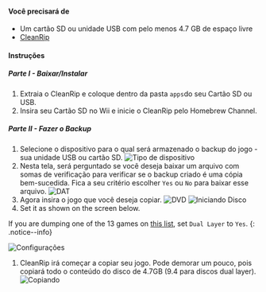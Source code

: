 #### Você precisará de

* Um cartão SD ou unidade USB com pelo menos 4.7 GB de espaço livre
* [CleanRip](https://github.com/emukidid/cleanrip/releases/latest)

#### Instruções

##### Parte I - Baixar/Instalar

1. Extraia o CleanRip e coloque dentro da pasta `apps`do seu Cartão SD ou USB.
1. Insira seu Cartão SD no Wii e inicie o CleanRip pelo Homebrew Channel.

##### Parte II - Fazer o Backup

1. Selecione o dispositivo para o qual será armazenado o backup do jogo - sua unidade USB ou cartão SD. ![Tipo de dispositivo](/images/CleanRip/2.png)
1. Nesta tela, será perguntado se você deseja baixar um arquivo com somas de verificação para verificar se o backup criado é uma cópia bem-sucedida. Fica a seu critério escolher `Yes` ou `No` para baixar esse arquivo. ![DAT](/images/CleanRip/3.png)
1. Agora insira o jogo que você deseja copiar. ![DVD](/images/CleanRip/4.png) ![Iniciando Disco](/images/CleanRip/5.png)
1. Set it as shown on the screen below.

If you are dumping one of the 13 games on [this list](https://wiki.dolphin-emu.org/index.php?title=Category:Dual_Layer_Disc_games), set `Dual Layer` to `Yes`.
{: .notice--info}

![Configurações](/images/CleanRip/6.png)
1. CleanRip irá começar a copiar seu jogo. Pode demorar um pouco, pois copiará todo o conteúdo do disco de 4.7GB (9.4 para discos dual layer). ![Copiando](/images/CleanRip/7.png)
